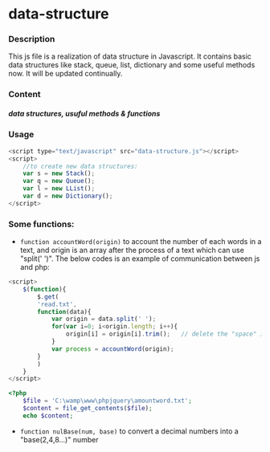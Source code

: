 # data-structure

### Description 
This js file is a realization of data structure in Javascript. It contains basic data structures like stack, queue, list, dictionary and some useful methods now. It will be updated continually.

### Content
##### data structures, usuful methods & functions

### Usage
```javascript
<script type="text/javascript" src="data-structure.js"></script>
<script>
	//to create new data structures:
	var s = new Stack();
	var q = new Queue();
	var l = new LList();
	var d = new Dictionary();
</script>
```

### Some functions:
- `function accountWord(origin)`
to account the number of each words in a text, and origin is an array after the process of a text which can use "split(' ')". The below codes is an example of communication between js and php:
```javascript
<script>
	$(function){
		$.get(
		'read.txt',
		function(data){
			var origin = data.split(' ');
			for(var i=0; i<origin.length; i++){
				origin[i] = origin[i].trim();	// delete the "space" in the end of each origin lines
			}
			var process = accountWord(origin);
		}
		)
	}
</script>
```
```php
<?php
	$file = 'C:\wamp\www\phpjquery\amountword.txt';
	$content = file_get_contents($file);
	echo $content;
```

- `function nulBase(num, base)`
to convert a decimal numbers into a "base(2,4,8...)" number


